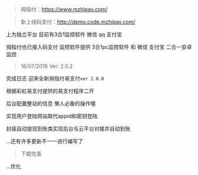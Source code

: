 >拇指付：https://www.mzhipay.com/

>新上线码支付：http://demo.code.mzhipay.com/ 

上为独立平台 目前有3合1监控软件 微信 qq 支付宝

拇指付也已接入码支付 监控软件提供 3合1pc监控软件 和 微信 支付宝 二合一安卓监控

>16/07/2018 Ver: 2.0.2 

完成日志
迎来全新拇指付易支付```ver 2.0.0```

根据彩虹易支付提供的易支付程序二开

后台配置整站的信息 懒人必备的操作喔 

实现用户登陆网站取代appid和密钥登陆

封装自动提现到账类实现后台与云平台对接并自动到账

...还有许多更新不一一进行编写了
>下期完善

...优化

